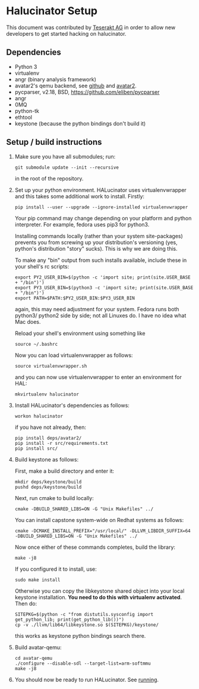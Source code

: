 
# Halucinator Setup

This document was contributed by [Teserakt AG](https://teserakt.io) 
in order to allow new developers to get started hacking on halucinator. 

## Dependencies

 * Python 3
 * virtualenv
 * angr (binary analysis framework)
 * avatar2's qemu backend, see [github](https://github.com/avatartwo/avatar-qemu) and 
   [avatar2](https://github.com/avatartwo/avatar2).
 * pycparser, v2.18,  BSD,   https://github.com/eliben/pycparser
 * angr
 * 0MQ
 * python-tk
 * ethtool
 * keystone (because the python bindings don't build it)

## Setup / build instructions

 1. Make sure you have all submodules; run:

        git submodule update --init --recursive

    in the root of the repository.

 1. Set up your python environment. HALucinator uses virtualenvwrapper and 
    this takes some additional work to install. Firstly:

        pip install --user --upgrade --ignore-installed virtualenvwrapper

    Your pip command may change depending on your platform and python 
    interpreter. For example, fedora uses pip3 for python3.

    Installing commands locally (rather than your system site-packages) 
    prevents you from screwing up your distribution's versioning (yes, 
    python's distribution "story" sucks). This is why we are doing this.

    To make any "bin" output from such installs available, include these 
    in your shell's rc scripts:

        export PY2_USER_BIN=$(python -c 'import site; print(site.USER_BASE + "/bin")')
        export PY3_USER_BIN=$(python3 -c 'import site; print(site.USER_BASE + "/bin")')
        export PATH=$PATH:$PY2_USER_BIN:$PY3_USER_BIN

    again, this may need adjustment for your system. Fedora runs both python3/
    python2 side by side; not all Linuxes do. I have no idea what Mac does.

    Reload your shell's environment using something like

        source ~/.bashrc

    Now you can load virtualenvwrapper as follows:

        source virtualenvwrapper.sh

    and you can now use virtualenvwrapper to enter an environment for HAL:

        mkvirtualenv halucinator

 1. Install HALucinator's dependencies as follows:


        workon halucinator

    if you have not already, then:

        pip install deps/avatar2/
        pip install -r src/requirements.txt
        pip install src/
 

 1. Build keystone as follows:

    First, make a build directory and enter it:

        mkdir deps/keystone/build
        pushd deps/keystone/build

    Next, run cmake to build locally:

        cmake -DBUILD_SHARED_LIBS=ON -G "Unix Makefiles" ../
        
    You can install capstone system-wide on Redhat systems as follows:

        cmake -DCMAKE_INSTALL_PREFIX="/usr/local/" -DLLVM_LIBDIR_SUFFIX=64 -DBUILD_SHARED_LIBS=ON -G "Unix Makefiles" ../

    Now once either of these commands completes, build the library:

        make -j8

    If you configured it to install, use:

        sudo make install

    Otherwise you can copy the libkeystone shared object into your local keystone 
    installation. **You need to do this with virtualenv activated**. Then do:

        SITEPKG=$(python -c "from distutils.sysconfig import get_python_lib; print(get_python_lib())")
        cp -v ./llvm/lib64/libkeystone.so $(SITEPKG)/keystone/

    this works as keystone python bindings search there.

 1. Build avatar-qemu:

        cd avatar-qemu
        ./configure --disable-sdl --target-list=arm-softmmu
        make -j8

 1. You should now be ready to run HALucinator. See [running](running.md). 
